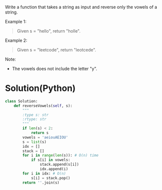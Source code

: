 Write a function that takes a string as input and reverse only the vowels of a string.

Example 1:
> Given s = "hello", return "holle".

Example 2:
> Given s = "leetcode", return "leotcede".

Note:
* The vowels does not include the letter "y".

# Solution(Python)
```python
class Solution:
    def reverseVowels(self, s):
        """
        :type s: str
        :rtype: str
        """
        if len(s) < 2:
            return s
        vowels = 'aeiouAEIOU'
        s = list(s)
        idx = []
        stack = []
        for i in range(len(s)): # O(n) time
            if s[i] in vowels:
                stack.append(s[i])
                idx.append(i)
        for i in idx: # O(n)
            s[i] = stack.pop()
        return ''.join(s)
```

